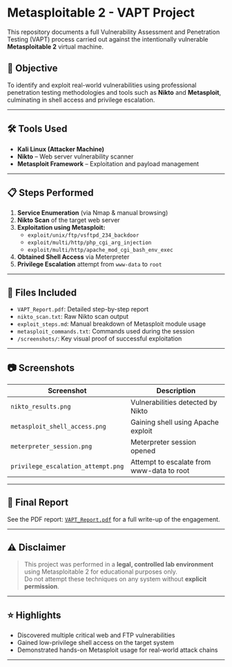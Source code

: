 # Metasploitable 2 - VAPT Project

This repository documents a full Vulnerability Assessment and Penetration Testing (VAPT) process carried out against the intentionally vulnerable **Metasploitable 2** virtual machine.

## 🎯 Objective

To identify and exploit real-world vulnerabilities using professional penetration testing methodologies and tools such as **Nikto** and **Metasploit**, culminating in shell access and privilege escalation.

---

## 🛠️ Tools Used

- **Kali Linux (Attacker Machine)**
- **Nikto** – Web server vulnerability scanner
- **Metasploit Framework** – Exploitation and payload management

---

## 📋 Steps Performed

1. **Service Enumeration** (via Nmap & manual browsing)
2. **Nikto Scan** of the target web server
3. **Exploitation using Metasploit:**
   - `exploit/unix/ftp/vsftpd_234_backdoor`
   - `exploit/multi/http/php_cgi_arg_injection`
   - `exploit/multi/http/apache_mod_cgi_bash_env_exec`
4. **Obtained Shell Access** via Meterpreter
5. **Privilege Escalation** attempt from `www-data` to `root`

---

## 📂 Files Included

- `VAPT_Report.pdf`: Detailed step-by-step report
- `nikto_scan.txt`: Raw Nikto scan output
- `exploit_steps.md`: Manual breakdown of Metasploit module usage
- `metasploit_commands.txt`: Commands used during the session
- `/screenshots/`: Key visual proof of successful exploitation

---

## 📷 Screenshots

| Screenshot | Description |
|------------|-------------|
| `nikto_results.png` | Vulnerabilities detected by Nikto |
| `metasploit_shell_access.png` | Gaining shell using Apache exploit |
| `meterpreter_session.png` | Meterpreter session opened |
| `privilege_escalation_attempt.png` | Attempt to escalate from www-data to root |

---

## 📄 Final Report

See the PDF report: [`VAPT_Report.pdf`](./VAPT_Report.pdf) for a full write-up of the engagement.

---

## ⚠️ Disclaimer

> This project was performed in a **legal, controlled lab environment** using Metasploitable 2 for educational purposes only.  
> Do not attempt these techniques on any system without **explicit permission**.

---

## ⭐ Highlights

- Discovered multiple critical web and FTP vulnerabilities
- Gained low-privilege shell access on the target system
- Demonstrated hands-on Metasploit usage for real-world attack chains

---
